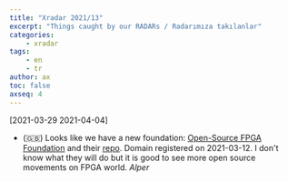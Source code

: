 ```yaml
---
title: "Xradar 2021/13"
excerpt: "Things caught by our RADARs / Radarımıza takılanlar"
categories:
    - xradar
tags:
    - en
    - tr
author: ax
toc: false
axseq: 4
---
```


[2021-03-29 2021-04-04]

* (🇬🇧) Looks like we have a new foundation:
  [Open-Source FPGA Foundation](https://osfpga.org/) and their
  [repo](https://github.com/os-fpga). Domain registered on 2021-03-12. I don't
  know what they will do but it is good to see more open source movements on
  FPGA world. *Alper*
